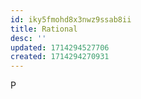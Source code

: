 ```yaml
---
id: iky5fmohd8x3nwz9ssab8ii
title: Rational
desc: ''
updated: 1714294527706
created: 1714294270931
---
```


P